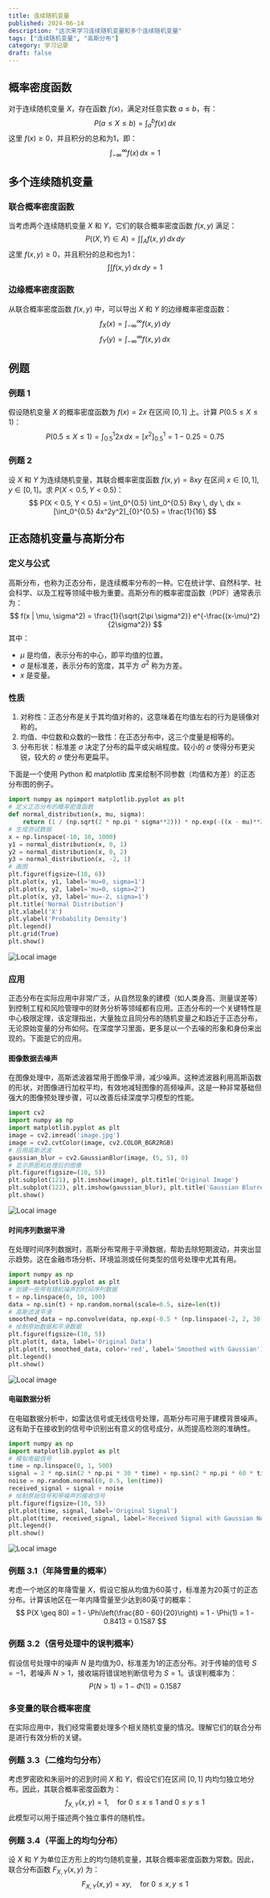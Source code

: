 ```yaml
---
title: 连续随机变量
published: 2024-06-14
description: "这次来学习连续随机变量和多个连续随机变量"
tags: ["连续随机变量", "高斯分布"]
category: 学习记录
draft: false
---
```

## 概率密度函数
对于连续随机变量 $X$，存在函数 $f(x)$，满足对任意实数 $a \leq b$，有：
$$
P(a \leq X \leq b) = \int_a^b f(x) \, dx
$$
这里 $f(x) \geq 0$，并且积分的总和为1，即：
$$
\int_{-\infty}^\infty f(x) \, dx = 1
$$

## 多个连续随机变量

### 联合概率密度函数
当考虑两个连续随机变量 $X$ 和 $Y$，它们的联合概率密度函数 $f(x, y)$ 满足：
$$
P((X, Y) \in A) = \int \int_A f(x, y) \, dx \, dy
$$
这里 $f(x, y) \geq 0$，并且积分的总和也为1：
$$
\int \int f(x, y) \, dx \, dy = 1
$$

### 边缘概率密度函数
从联合概率密度函数 $f(x, y)$ 中，可以导出 $X$ 和 $Y$ 的边缘概率密度函数：
$$
f_X(x) = \int_{-\infty}^\infty f(x, y) \, dy
$$
$$
f_Y(y) = \int_{-\infty}^\infty f(x, y) \, dx
$$

## 例题

### 例题 1
假设随机变量 $X$ 的概率密度函数为 $f(x) = 2x$ 在区间 $[0,1]$ 上。计算 $P(0.5 \leq X \leq 1)$：
$$
P(0.5 \leq X \leq 1) = \int_{0.5}^1 2x \, dx = [x^2]_{0.5}^1 = 1 - 0.25 = 0.75
$$

### 例题 2
设 $X$ 和 $Y$ 为连续随机变量，其联合概率密度函数 $f(x, y) = 8xy$ 在区间 $x \in [0,1], y \in [0,1]$。求 $P(X < 0.5, Y < 0.5)$：
$$
P(X < 0.5, Y < 0.5) = \int_0^{0.5} \int_0^{0.5} 8xy \, dy \, dx = [\int_0^{0.5} 4x^2y^2]_{0}^{0.5} = \frac{1}{16}
$$

## 正态随机变量与高斯分布

### 定义与公式
高斯分布，也称为正态分布，是连续概率分布的一种。它在统计学、自然科学、社会科学、以及工程等领域中极为重要。高斯分布的概率密度函数（PDF）通常表示为：
$$
f(x | \mu, \sigma^2) = \frac{1}{\sqrt{2\pi \sigma^2}} e^{-\frac{(x-\mu)^2}{2\sigma^2}}
$$
其中：
- $\mu$ 是均值，表示分布的中心，即平均值的位置。
- $\sigma$ 是标准差，表示分布的宽度，其平方 $\sigma^2$ 称为方差。
- $x$ 是变量。

### 性质
1. 对称性：正态分布是关于其均值对称的，这意味着在均值左右的行为是镜像对称的。
2. 均值、中位数和众数的一致性：在正态分布中，这三个度量是相等的。
3. 分布形状：标准差 $\sigma$ 决定了分布的扁平或尖峭程度。较小的 $\sigma$ 使得分布更尖锐，较大的 $\sigma$ 使分布更扁平。

下面是一个使用 Python 和 matplotlib 库来绘制不同参数（均值和方差）的正态分布图的例子。
```python
import numpy as npimport matplotlib.pyplot as plt
# 定义正态分布的概率密度函数
def normal_distribution(x, mu, sigma):
    return (1 / (np.sqrt(2 * np.pi * sigma**2))) * np.exp(-((x - mu)**2) / (2 * sigma**2))
# 生成测试数据
x = np.linspace(-10, 10, 1000)
y1 = normal_distribution(x, 0, 1)  
y2 = normal_distribution(x, 0, 2)  
y3 = normal_distribution(x, -2, 1) 
# 画图
plt.figure(figsize=(10, 6))
plt.plot(x, y1, label='mu=0, sigma=1')
plt.plot(x, y2, label='mu=0, sigma=2')
plt.plot(x, y3, label='mu=-2, sigma=1')
plt.title('Normal Distribution')
plt.xlabel('X')
plt.ylabel('Probability Density')
plt.legend()
plt.grid(True)
plt.show()
```
![Local image](src/content/pdf1.jpg "gaosi")
### 应用
正态分布在实际应用中非常广泛，从自然现象的建模（如人类身高、测量误差等）到控制工程和风险管理中的财务分析等领域都有应用。正态分布的一个关键特性是中心极限定理，该定理指出，大量独立且同分布的随机变量之和趋近于正态分布，无论原始变量的分布如何。在深度学习里面，更多是以一个去噪的形象和身份来出现的。下面是它的应用。

#### 图像数据去噪声
在图像处理中，高斯滤波器常用于图像平滑，减少噪声。这种滤波器利用高斯函数的形状，对图像进行加权平均，有效地减轻图像的高频噪声。这是一种非常基础但强大的图像预处理步骤，可以改善后续深度学习模型的性能。
```python
import cv2
import numpy as np
import matplotlib.pyplot as plt
image = cv2.imread('image.jpg')
image = cv2.cvtColor(image, cv2.COLOR_BGR2RGB) 
# 应用高斯滤波
gaussian_blur = cv2.GaussianBlur(image, (5, 5), 0)
# 显示原图和处理后的图像
plt.figure(figsize=(10, 5))
plt.subplot(121), plt.imshow(image), plt.title('Original Image')
plt.subplot(122), plt.imshow(gaussian_blur), plt.title('Gaussian Blurred')
plt.show()
```
![Local image](src/content/pdf2.jpg "cv")
#### 时间序列数据平滑
在处理时间序列数据时，高斯分布常用于平滑数据，帮助去除短期波动，并突出显示趋势。这在金融市场分析、环境监测或任何类型的信号处理中尤其有用。
```python
import numpy as np
import matplotlib.pyplot as plt
# 创建一些带有随机噪声的时间序列数据
t = np.linspace(0, 10, 100)
data = np.sin(t) + np.random.normal(scale=0.5, size=len(t))
# 高斯滤波平滑
smoothed_data = np.convolve(data, np.exp(-0.5 * (np.linspace(-2, 2, 30) ** 2)), mode='same')
# 绘制原始数据和平滑数据
plt.figure(figsize=(10, 5))
plt.plot(t, data, label='Original Data')
plt.plot(t, smoothed_data, color='red', label='Smoothed with Gaussian')
plt.legend()
plt.show()
```
![Local image](src/content/pdf3.jpg "time")
#### 电磁数据分析
在电磁数据分析中，如雷达信号或无线信号处理，高斯分布可用于建模背景噪声。这有助于在接收到的信号中识别出有意义的信号成分，从而提高检测的准确性。
```python
import numpy as np
import matplotlib.pyplot as plt
# 模拟电磁信号
time = np.linspace(0, 1, 500)
signal = 2 * np.sin(2 * np.pi * 30 * time) + np.sin(2 * np.pi * 60 * time)
noise = np.random.normal(0, 0.5, len(time))
received_signal = signal + noise
# 绘制原始信号和带噪声的接收信号
plt.figure(figsize=(10, 5))
plt.plot(time, signal, label='Original Signal')
plt.plot(time, received_signal, label='Received Signal with Gaussian Noise')
plt.legend()
plt.show()
```
![Local image](src/content/pdf4.jpg "signal")

### 例题 3.1（年降雪量的概率）
考虑一个地区的年降雪量 $X$，假设它服从均值为60英寸，标准差为20英寸的正态分布。计算该地区在一年内降雪量至少达到80英寸的概率：
$$
P(X \geq 80) = 1 - \Phi\left(\frac{80 - 60}{20}\right) = 1 - \Phi(1) = 1 - 0.8413 = 0.1587
$$

### 例题 3.2（信号处理中的误判概率）
假设信号处理中的噪声 $N$ 是均值为0，标准差为1的正态分布。对于传输的信号 $S = -1$，若噪声 $N > 1$，接收端将错误地判断信号为 $S = 1$。该误判概率为：
$$
P(N > 1) = 1 - \Phi(1) = 0.1587
$$

### 多变量的联合概率密度

在实际应用中，我们经常需要处理多个相关随机变量的情况。理解它们的联合分布是进行有效分析的关键。

### 例题 3.3（二维均匀分布）
考虑罗密欧和朱丽叶的迟到时间 $X$ 和 $Y$，假设它们在区间 $[0,1]$ 内均匀独立地分布。因此，其联合概率密度函数为：
$$
f_{X,Y}(x, y) = 1, \quad \text{for } 0 \leq x \leq 1 \text{ and } 0 \leq y \leq 1
$$
此模型可以用于描述两个独立事件的随机性。

### 例题 3.4（平面上的均匀分布）
设 $X$ 和 $Y$ 为单位正方形上的均匀随机变量，其联合概率密度函数为常数。因此，联合分布函数 $F_{X, Y}(x, y)$ 为：
$$
F_{X, Y}(x, y) = xy, \quad \text{for } 0 \leq x, y \leq 1
$$
